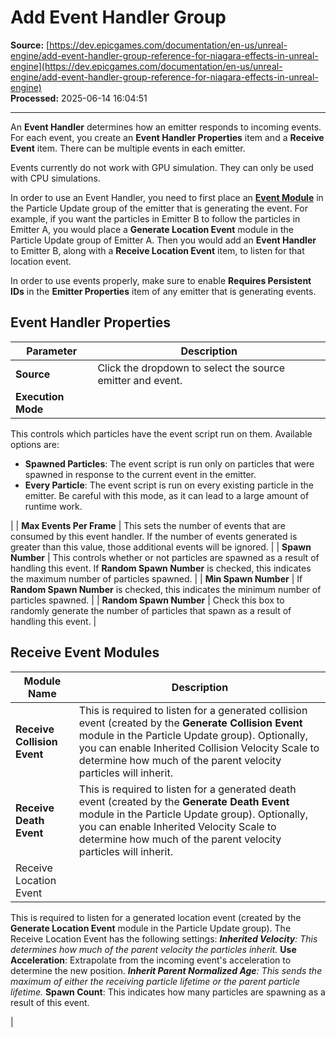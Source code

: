 # Add Event Handler Group

**Source:** [https://dev.epicgames.com/documentation/en-us/unreal-engine/add-event-handler-group-reference-for-niagara-effects-in-unreal-engine](https://dev.epicgames.com/documentation/en-us/unreal-engine/add-event-handler-group-reference-for-niagara-effects-in-unreal-engine)  
**Processed:** 2025-06-14 16:04:51

---

An **Event Handler** determines how an emitter responds to incoming events. For each event, you create an **Event Handler Properties** item and a **Receive Event** item. There can be multiple events in each emitter.

Events currently do not work with GPU simulation. They can only be used with CPU simulations.

In order to use an Event Handler, you need to first place an [**Event Module**](/documentation/en-us/unreal-engine/particle-update-group-reference-for-niagara-effects-in-unreal-engine#eventsmodules) in the Particle Update group of the emitter that is generating the event. For example, if you want the particles in Emitter B to follow the particles in Emitter A, you would place a **Generate Location Event** module in the Particle Update group of Emitter A. Then you would add an **Event Handler** to Emitter B, along with a **Receive Location Event** item, to listen for that location event.

In order to use events properly, make sure to enable **Requires Persistent IDs** in the **Emitter Properties** item of any emitter that is generating events.

## Event Handler Properties

| Parameter | Description |
| --- | --- |
| **Source** | Click the dropdown to select the source emitter and event. |
| **Execution Mode** | 
This controls which particles have the event script run on them. Available options are:

-   **Spawned Particles**: The event script is run only on particles that were spawned in response to the current event in the emitter.
-   **Every Particle**: The event script is run on every existing particle in the emitter. Be careful with this mode, as it can lead to a large amount of runtime work.



 |
| **Max Events Per Frame** | This sets the number of events that are consumed by this event handler. If the number of events generated is greater than this value, those additional events will be ignored. |
| **Spawn Number** | This controls whether or not particles are spawned as a result of handling this event. If **Random Spawn Number** is checked, this indicates the maximum number of particles spawned. |
| **Min Spawn Number** | If **Random Spawn Number** is checked, this indicates the minimum number of particles spawned. |
| **Random Spawn Number** | Check this box to randomly generate the number of particles that spawn as a result of handling this event. |

## Receive Event Modules

| Module Name | Description |
| --- | --- |
| **Receive Collision Event** | This is required to listen for a generated collision event (created by the **Generate Collision Event** module in the Particle Update group). Optionally, you can enable Inherited Collision Velocity Scale to determine how much of the parent velocity particles will inherit. |
| **Receive Death Event** | This is required to listen for a generated death event (created by the **Generate Death Event** module in the Particle Update group). Optionally, you can enable Inherited Velocity Scale to determine how much of the parent velocity particles will inherit. |
| Receive Location Event | 
This is required to listen for a generated location event (created by the **Generate Location Event** module in the Particle Update group). The Receive Location Event has the following settings: ***Inherited Velocity**: This determines how much of the parent velocity the particles inherit.* **Use Acceleration**: Extrapolate from the incoming event's acceleration to determine the new position. ***Inherit Parent Normalized Age**: This sends the maximum of either the receiving particle lifetime or the parent particle lifetime.* **Spawn Count**: This indicates how many particles are spawning as a result of this event.



 |